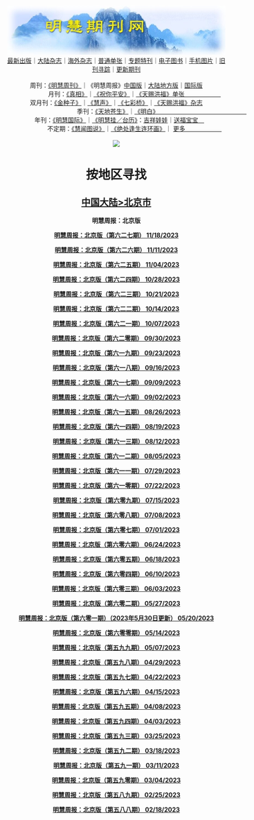 <a id="user-content-1" class="anchor" aria-hidden="true" href="#1">
<a name="1" id="1" target="_blank"></a> <span id="1">
<a name="2" id="2" target="_blank"></a> <span id="2">
<a name="3" id="3" target="_blank"></a> <span id="3">
<a name="4" id="4" target="_blank"></a> <span id="4">
<a name="5" id="5" target="_blank"></a> <span id="5">
<a name="6" id="6" target="_blank"></a> <span id="6">
<a name="7" id="7" target="_blank"></a> <span id="7">
<a id="user-content-1" href="#1">
<div align="center">
<a target="_blank" href="https://github.com/19920513/djy/blob/master/gb/nsc413.md#1"><img src="https://github.com/pdf-edit/qikan/blob/master/mhqk.jpg?raw=true"></a><br>
<a href="https://github.com/pdf-edit/qikan/blob/master/display.aspx/category_id/8/page_1.md#1">最新出版</a>｜<a href="https://github.com/pdf-edit/qikan/blob/master/category.aspx/category/mainland/page_1.md#1">大陆杂志</a>｜<a href="https://github.com/pdf-edit/qikan/blob/master/category.aspx/category/overseas/page_1.md#1">海外杂志</a>｜<a href="https://github.com/pdf-edit/qikan/blob/master/display.aspx/category_id/4/guige_id/3/page_1.md#1">普通单张</a>｜<a href="https://github.com/pdf-edit/qikan/blob/master/category.aspx/category/zhuanti/page_1.md#1">专题特刊</a>｜<a href="https://github.com/pdf-edit/qikan/blob/master/display.aspx/category_id/6/meijie_id/2/page_1.md#1">电子图书</a>｜<a href="https://github.com/pdf-edit/qikan/blob/master/display.aspx/qikan_type_id/11075/page_1.md#1">手机图片</a>｜<a href="https://github.com/pdf-edit/qikan/blob/master/display.aspx/category_id/5/zhouqi_id/6/page_1.md#1">旧刊寻踪</a>｜<a href="https://github.com/pdf-edit/qikan/blob/master/UpdatedArticles.aspx/page_1.md#1">更新期刊</a>
<br>
<br>
周刊：<a href="https://github.com/pdf-edit/qikan/blob/master/display.aspx/qikan_type_id/5179/page_1.md#1">《明慧周刊》</a>｜《明慧周报》<a href="https://github.com/pdf-edit/qikan/blob/master/display.aspx/qikan_type_id/5178/page_1.md#1">中国版</a>｜<a href="https://github.com/pdf-edit/qikan/blob/master/mainland.aspx/page_1.md#1">大陆地方版</a>｜<a href="https://github.com/pdf-edit/qikan/blob/master/display.aspx/qikan_type_id/5151/page_1.md#1">国际版</a><br>
月刊：<a href="https://github.com/pdf-edit/qikan/blob/master/display.aspx/qikan_type_id/5240/page_1.md#1">《真相》</a>｜<a href="https://github.com/pdf-edit/qikan/blob/master/display.aspx/qikan_type_id/11182/page_1.md#1">《祝你平安》</a>｜<a href="https://github.com/pdf-edit/qikan/blob/master/display.aspx/qikan_type_id/5360/keyword/E5/contain/true/page_1.md#1">《天赐洪福》单张　　　　　　</a><br>
双月刊：<a href="https://github.com/pdf-edit/qikan/blob/master/display.aspx/qikan_type_id/7500/page_1.md#1">《金种子》</a>｜<a href="https://github.com/pdf-edit/qikan/blob/master/display.aspx/qikan_type_id/5638/page_1.md#1">《慧声》</a>｜<a href="https://github.com/pdf-edit/qikan/blob/master/display.aspx/qikan_type_id/7268/page_1.md#1">《七彩桥》</a>｜<a href="https://github.com/pdf-edit/qikan/blob/master/display.aspx/qikan_type_id/5360/keyword/E5/contain/false/page_1.md#1">《天赐洪福》杂志</a> <br>
季刊：<a href="https://github.com/pdf-edit/qikan/blob/master/display.aspx/qikan_type_id/5139/page_1.md#1">《天地苍生》</a>｜<a href="https://github.com/pdf-edit/qikan/blob/master/display.aspx/qikan_type_id/5140/page_1.md#1">《明白》　　　　　　　　　　　　　　　</a><br>
年刊：<a href="https://github.com/pdf-edit/qikan/blob/master/display.aspx/qikan_type_id/10922/page_1.md#1">《明慧国际》</a>｜<a href="https://github.com/pdf-edit/qikan/blob/master/display.aspx/category_id/6/meijie_id/3/page_1.md#1">《明慧挂／台历》</a>：<a href="https://github.com/pdf-edit/qikan/blob/master/display.aspx/category_id/6/meijie_id/3/keyword/E5/page_1.md#1">吉祥娃娃</a>｜<a href="https://github.com/pdf-edit/qikan/blob/master/display.aspx/category_id/6/meijie_id/3/keyword/E9/page_1.md#1">送福宝宝　</a><br> 
不定期：<a href="https://github.com/pdf-edit/qikan/blob/master/display.aspx/qikan_type_id/11185/page_1.md#1">《慧闻图说》</a>｜<a href="https://github.com/pdf-edit/qikan/blob/master/display.aspx/qikan_type_id/11131/page_1.md#1">《绝处逢生连环画》</a>｜ <a href="https://github.com/pdf-edit/qikan/blob/master/display.aspx/category_id/6/meijie_id/3/keyword/other/page_1.md#1">更多　　　　　　</a> <br>
<br>
<a target="_blank" href="https://github.com/19920513/djy/blob/master/gb/nsc413.md#1"><img src="https://raw.githubusercontent.com/19920513/www/master/t/lh600.jpg"></a><br>
<h1><strong>按地区寻找</strong></h1><p align="center"><h2><strong><a target="_blank" href="https://github.com/19920513/qikan/blob/master/mainland.aspx/page_1.md">中国大陆</a><a target="_blank" href="https://github.com/19920513/qikan/blob/master/mainland.aspx?category_id=7&location_id=2/page_1.md#1">>北京市</a></strong></h2></p>
<p align="center"><strong>明慧周报：北京版</strong></p>
<p align="center"><strong><a target="_blank" href="https://gitlab.com/19920513/pdfkit/-/raw/master/tests/pdf/210796.pdf">明慧周报：北京版（第六二七期）       11/18/2023</a></strong></p>
<p align="center"><strong><a target="_blank" href="https://gitlab.com/19920513/pdfkit/-/raw/master/tests/pdf/210740.pdf">明慧周报：北京版（第六二六期）       11/11/2023</a></strong></p>
<p align="center"><strong><a target="_blank" href="https://gitlab.com/19920513/pdfkit/-/raw/master/tests/pdf/210682.pdf">明慧周报：北京版（第六二五期）       11/04/2023</a></strong></p>
<p align="center"><strong><a target="_blank" href="https://gitlab.com/19920513/pdfkit/-/raw/master/tests/pdf/210607.pdf">明慧周报：北京版（第六二四期）       10/28/2023</a></strong></p>
<p align="center"><strong><a target="_blank" href="https://gitlab.com/19920513/pdfkit/-/raw/master/tests/pdf/210577.pdf">明慧周报：北京版（第六二三期）       10/21/2023</a></strong></p>
<p align="center"><strong><a target="_blank" href="https://gitlab.com/19920513/pdfkit/-/raw/master/tests/pdf/210518.pdf">明慧周报：北京版（第六二二期）       10/14/2023</a></strong></p>
<p align="center"><strong><a target="_blank" href="https://gitlab.com/19920513/pdfkit/-/raw/master/tests/pdf/210453.pdf">明慧周报：北京版（第六二一期）       10/07/2023</a></strong></p>
<p align="center"><strong><a target="_blank" href="https://gitlab.com/19920513/pdfkit/-/raw/master/tests/pdf/210409.pdf">明慧周报：北京版（第六二零期）       09/30/2023</a></strong></p>
<p align="center"><strong><a target="_blank" href="https://gitlab.com/19920513/pdfkit/-/raw/master/tests/pdf/210342.pdf">明慧周报：北京版（第六一九期）       09/23/2023</a></strong></p>
<p align="center"><strong><a target="_blank" href="https://gitlab.com/19920513/pdfkit/-/raw/master/tests/pdf/210276.pdf">明慧周报：北京版（第六一八期）       09/16/2023</a></strong></p>
<p align="center"><strong><a target="_blank" href="https://gitlab.com/19920513/pdfkit/-/raw/master/tests/pdf/210209.pdf">明慧周报：北京版（第六一七期）       09/09/2023</a></strong></p>
<p align="center"><strong><a target="_blank" href="https://gitlab.com/19920513/pdfkit/-/raw/master/tests/pdf/210146.pdf">明慧周报：北京版（第六一六期）       09/02/2023</a></strong></p>
<p align="center"><strong><a target="_blank" href="https://gitlab.com/19920513/pdfkit/-/raw/master/tests/pdf/210084.pdf">明慧周报：北京版（第六一五期）       08/26/2023</a></strong></p>
<p align="center"><strong><a target="_blank" href="https://gitlab.com/19920513/pdfkit/-/raw/master/tests/pdf/210030.pdf">明慧周报：北京版（第六一四期）       08/19/2023</a></strong></p>
<p align="center"><strong><a target="_blank" href="https://gitlab.com/19920513/pdfkit/-/raw/master/tests/pdf/209935.pdf">明慧周报：北京版（第六一三期）       08/12/2023</a></strong></p>
<p align="center"><strong><a target="_blank" href="https://gitlab.com/19920513/pdfkit/-/raw/master/tests/pdf/209861.pdf">明慧周报：北京版（第六一二期）       08/05/2023</a></strong></p>
<p align="center"><strong><a target="_blank" href="https://gitlab.com/19920513/pdfkit/-/raw/master/tests/pdf/209778.pdf">明慧周报：北京版（第六一一期）       07/29/2023</a></strong></p>
<p align="center"><strong><a target="_blank" href="https://gitlab.com/19920513/pdfkit/-/raw/master/tests/pdf/209706.pdf">明慧周报：北京版（第六一零期）       07/22/2023</a></strong></p>
<p align="center"><strong><a target="_blank" href="https://gitlab.com/19920513/pdfkit/-/raw/master/tests/pdf/209638.pdf">明慧周报：北京版（第六零九期）       07/15/2023</a></strong></p>
<p align="center"><strong><a target="_blank" href="https://gitlab.com/19920513/pdfkit/-/raw/master/tests/pdf/209574.pdf">明慧周报：北京版（第六零八期）       07/08/2023</a></strong></p>
<p align="center"><strong><a target="_blank" href="https://gitlab.com/19920513/pdfkit/-/raw/master/tests/pdf/209523.pdf">明慧周报：北京版（第六零七期）       07/01/2023</a></strong></p>
<p align="center"><strong><a target="_blank" href="https://gitlab.com/19920513/pdfkit/-/raw/master/tests/pdf/209454.pdf">明慧周报：北京版（第六零六期）       06/24/2023</a></strong></p>
<p align="center"><strong><a target="_blank" href="https://gitlab.com/19920513/pdfkit/-/raw/master/tests/pdf/209418.pdf">明慧周报：北京版（第六零五期）       06/18/2023</a></strong></p>
<p align="center"><strong><a target="_blank" href="https://gitlab.com/19920513/pdfkit/-/raw/master/tests/pdf/209342.pdf">明慧周报：北京版（第六零四期）       06/10/2023</a></strong></p>
<p align="center"><strong><a target="_blank" href="https://gitlab.com/19920513/pdfkit/-/raw/master/tests/pdf/209270.pdf">明慧周报：北京版（第六零三期）       06/03/2023</a></strong></p>
<p align="center"><strong><a target="_blank" href="https://gitlab.com/19920513/pdfkit/-/raw/master/tests/pdf/209204.pdf">明慧周报：北京版（第六零二期）       05/27/2023</a></strong></p>
<p align="center"><strong><a target="_blank" href="https://gitlab.com/19920513/pdfkit/-/raw/master/tests/pdf/209141.pdf">明慧周报：北京版（第六零一期）（2023年5月30日更新）      05/20/2023</a></strong></p>
<p align="center"><strong><a target="_blank" href="https://gitlab.com/19920513/pdfkit/-/raw/master/tests/pdf/209117.pdf">明慧周报：北京版（第六零零期）       05/14/2023</a></strong></p>
<p align="center"><strong><a target="_blank" href="https://gitlab.com/19920513/pdfkit/-/raw/master/tests/pdf/209057.pdf">明慧周报：北京版（第五九九期）       05/07/2023</a></strong></p>
<p align="center"><strong><a target="_blank" href="https://gitlab.com/19920513/pdfkit/-/raw/master/tests/pdf/208962.pdf">明慧周报：北京版（第五九八期）       04/29/2023</a></strong></p>
<p align="center"><strong><a target="_blank" href="https://gitlab.com/19920513/pdfkit/-/raw/master/tests/pdf/208889.pdf">明慧周报：北京版（第五九七期）       04/22/2023</a></strong></p>
<p align="center"><strong><a target="_blank" href="https://gitlab.com/19920513/pdfkit/-/raw/master/tests/pdf/208814.pdf">明慧周报：北京版（第五九六期）       04/15/2023</a></strong></p>
<p align="center"><strong><a target="_blank" href="https://gitlab.com/19920513/pdfkit/-/raw/master/tests/pdf/208744.pdf">明慧周报：北京版（第五九五期）       04/08/2023</a></strong></p>
<p align="center"><strong><a target="_blank" href="https://gitlab.com/19920513/pdfkit/-/raw/master/tests/pdf/208705.pdf">明慧周报：北京版（第五九四期）       04/03/2023</a></strong></p>
<p align="center"><strong><a target="_blank" href="https://gitlab.com/19920513/pdfkit/-/raw/master/tests/pdf/208605.pdf">明慧周报：北京版（第五九三期）       03/25/2023</a></strong></p>
<p align="center"><strong><a target="_blank" href="https://gitlab.com/19920513/pdfkit/-/raw/master/tests/pdf/208533.pdf">明慧周报：北京版（第五九二期）       03/18/2023</a></strong></p>
<p align="center"><strong><a target="_blank" href="https://gitlab.com/19920513/pdfkit/-/raw/master/tests/pdf/208460.pdf">明慧周报：北京版（第五九一期）       03/11/2023</a></strong></p>
<p align="center"><strong><a target="_blank" href="https://gitlab.com/19920513/pdfkit/-/raw/master/tests/pdf/208399.pdf">明慧周报：北京版（第五九零期）       03/04/2023</a></strong></p>
<p align="center"><strong><a target="_blank" href="https://gitlab.com/19920513/pdfkit/-/raw/master/tests/pdf/208338.pdf">明慧周报：北京版（第五八九期）       02/25/2023</a></strong></p>
<p align="center"><strong><a target="_blank" href="https://gitlab.com/19920513/pdfkit/-/raw/master/tests/pdf/208283.pdf">明慧周报：北京版（第五八八期）       02/18/2023</a></strong></p>

